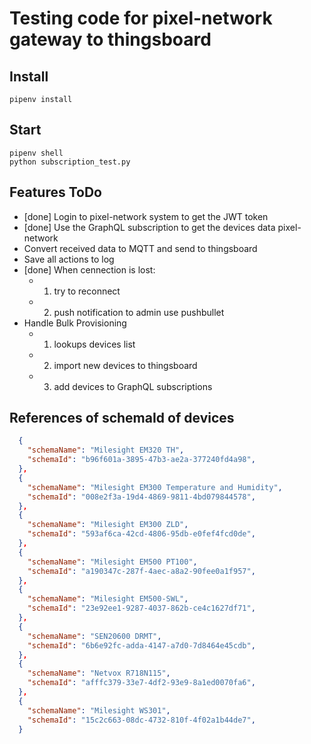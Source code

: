 # Testing code for pixel-network gateway to thingsboard

## Install

    pipenv install

## Start

    pipenv shell
    python subscription_test.py

## Features ToDo

- [done] Login to pixel-network system to get the JWT token
- [done] Use the GraphQL subscription to get the devices data pixel-network
- Convert received data to MQTT and send to thingsboard
- Save all actions to log
- [done] When cennection is lost:
  - 1. try to reconnect
  - 2. push notification to admin use pushbullet
- Handle Bulk Provisioning
  - 1. lookups devices list
  - 2. import new devices to thingsboard
  - 3. add devices to GraphQL subscriptions


## References of schemaId of devices
```json
  {
    "schemaName": "Milesight EM320 TH",
    "schemaId": "b96f601a-3895-47b3-ae2a-377240fd4a98",
  },
  {
    "schemaName": "Milesight EM300 Temperature and Humidity",
    "schemaId": "008e2f3a-19d4-4869-9811-4bd079844578",
  },
  {
    "schemaName": "Milesight EM300 ZLD",
    "schemaId": "593af6ca-42cd-4806-95db-e0fef4fcd0de",
  },
  {
    "schemaName": "Milesight EM500 PT100",
    "schemaId": "a190347c-287f-4aec-a8a2-90fee0a1f957",
  },
  {
    "schemaName": "Milesight EM500-SWL",
    "schemaId": "23e92ee1-9287-4037-862b-ce4c1627df71",
  },
  {
    "schemaName": "SEN20600 DRMT",
    "schemaId": "6b6e92fc-adda-4147-a7d0-7d8464e45cdb",
  },
  {
    "schemaName": "Netvox R718N115",
    "schemaId": "afffc379-33e7-4df2-93e9-8a1ed0070fa6",
  },
  {
    "schemaName": "Milesight WS301",
    "schemaId": "15c2c663-08dc-4732-810f-4f02a1b44de7",
  }
```